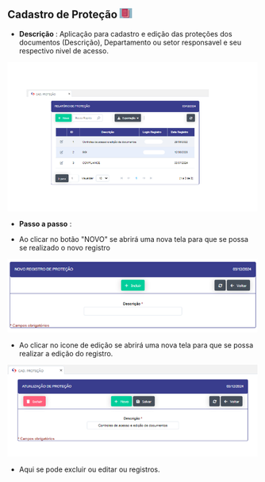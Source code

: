 ## Cadastro de Proteção  ![image.png](cad_prot.png)

- **Descrição** : Aplicação para cadastro e edição das proteções dos documentos (Descrição), Departamento ou setor responsavel e seu respectivo nivel de acesso. 

![image.png](cadastro_prote.png)

- **Passo a passo** :

- Ao clicar no botão "NOVO" se abrirá uma nova tela para que se possa se realizado o novo registro

![image.png](reg_prote.png)

- Ao clicar no icone de edição se abrirá uma nova tela para que se possa realizar a edição do registro.

![image.png](edita_prot.png)

- Aqui se pode excluir ou editar ou registros. 